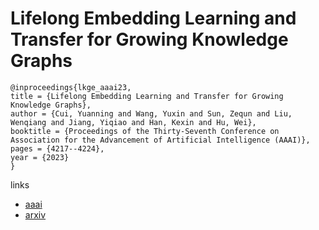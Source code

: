 # Lifelong Embedding Learning and Transfer for Growing Knowledge Graphs

```
@inproceedings{lkge_aaai23,
title = {Lifelong Embedding Learning and Transfer for Growing Knowledge Graphs},
author = {Cui, Yuanning and Wang, Yuxin and Sun, Zequn and Liu, Wenqiang and Jiang, Yiqiao and Han, Kexin and Hu, Wei},
booktitle = {Proceedings of the Thirty-Seventh Conference on Association for the Advancement of Artificial Intelligence (AAAI)},
pages = {4217--4224},
year = {2023}
}
```

links
- [aaai](https://ojs.aaai.org/index.php/AAAI/article/view/25539)
- [arxiv](https://arxiv.org/abs/2211.15845)

